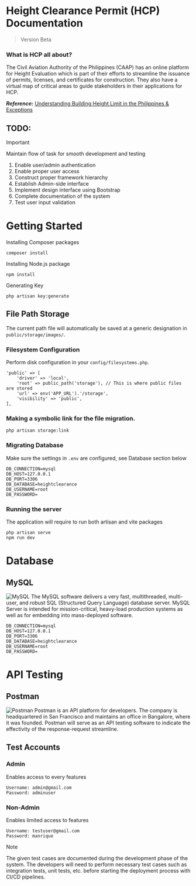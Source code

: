 # Height Clearance Permit (HCP) Documentation
> Version Beta
### What is HCP all about?
The Civil Aviation Authority of the Philippines (CAAP) has an online platform for Height Evaluation which is part of their efforts to streamline the issuance of permits, licenses, and certificates for construction. They also have a virtual map of critical areas to guide stakeholders in their applications for HCP.

**_Reference:_**
[Understanding Building Height Limit in the Philippines & Exceptions](https://www.ianfulgar.com/reference/understanding-building-height-limit-in-the-philippines-exceptions/#:~:text=The%20CAAP%20has%20an%20online,in%20their%20applications%20for%20HCP.)
## TODO:
>[!IMPORTANT]
> Maintain flow of task for smooth development and testing
1. Enable user/admin authentication
2. Enable proper user access
3. Construct proper framework hierarchy
4. Establish Admin-side interface
5. Implement design interface using Bootstrap
6. Complete documentation of the system
7. Test user input validation

# Getting Started
Installing Composer packages
```
composer install
```
Installing Node.js package
```
npm install
```
Generating Key
```
php artisan key:generate
```

## File Path Storage
The current path file will automatically be saved at a generic designation in `public/storage/images/`.

### Filesystem Configuration
Perform disk configuration in your `config/filesystems.php`.
```
'public' => [
    'driver' => 'local',
    'root' => public_path('storage'), // This is where public files are stored
    'url' => env('APP_URL').'/storage',
    'visibility' => 'public',
],

```
### Making a symbolic link for the file migration.
```
php artisan storage:link
```

### Migrating Database
Make sure the settings in `.env` are configured, see Database section below
```
DB_CONNECTION=mysql
DB_HOST=127.0.0.1
DB_PORT=3306
DB_DATABASE=heightclearance
DB_USERNAME=root
DB_PASSWORD=
```


### Running the server
The application will require to run both artisan and vite packages
```
php artisan serve
npm run dev
```


# Database
## MySQL 
![MySQL](https://www.liveagent.com/app/uploads/2020/11/MySQL-Logo.png)
The MySQL software delivers a very fast, multithreaded, multi-user, and robust SQL (Structured Query Language) database server. MySQL Server is intended for mission-critical, heavy-load production systems as well as for embedding into mass-deployed software. 
```
DB_CONNECTION=mysql
DB_HOST=127.0.0.1
DB_PORT=3306
DB_DATABASE=heightclearance
DB_USERNAME=root
DB_PASSWORD=
```

# API Testing
## Postman
![Postman](https://mms.businesswire.com/media/20220414005114/en/761650/22/postman-logo-vert-2018.jpg)
Postman is an API platform for developers. The company is headquartered in San Francisco and maintains an office in Bangalore, where it was founded. Postman will serve as an API testing software to indicate the effectivity of the response-request streamline. 
<br>

## Test Accounts 
### Admin
Enables access to every features
```
Username: admin@gmail.com
Password: adminuser
```
### Non-Admin
Enables limited access to features
```
Username: testuser@gmail.com
Password: manrique
```
>[!NOTE]
>The given test cases are documented during the development phase of the system. The developers will need to perform necessary test cases such as integration tests, unit tests, etc. before starting the deployment process with CI/CD pipelines.
